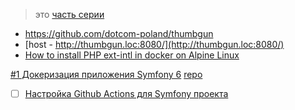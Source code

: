 > это [часть серии](https://medium.com/@dotcom.software/serving-resized-s3-images-on-the-fly-2ed98e10bf3a)
- https://github.com/dotcom-poland/thumbgun
- [host - http://thumbgun.loc:8080/](http://thumbgun.loc:8080/)
- [How to install PHP ext-intl in docker on Alpine Linux](https://releasecandidate.dev/posts/2020/how-to-install-php-ext-intl-on-alpine-docker/)

[#1 Докеризация приложения Symfony 6](https://medium.com/@dotcom.software/serving-resized-s3-images-on-the-fly-6b052ee3b0ca)
[repo](https://github.com/dotcom-poland/thumbgun)

- [ ] [Настройка Github Actions для Symfony проекта](https://antonshell.me/post/github-actions-symfony)
